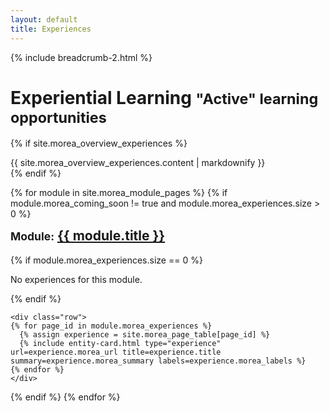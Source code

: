 ```yaml
---
layout: default
title: Experiences
---
```

{% include breadcrumb-2.html %}

<div class="container">
  <h1>Experiential Learning <small class="header-small">"Active" learning opportunities</small></h1>
</div>

{% if site.morea_overview_experiences %}
<div class="container">
  {{ site.morea_overview_experiences.content | markdownify }}
</div>
{% endif %}

{% for module in site.morea_module_pages %}
{% if module.morea_coming_soon != true and module.morea_experiences.size > 0 %}
<div class="{% cycle 'section-background-1', 'section-background-2' %}">
  <div class="container">
    <h2 style="margin-top:auto"><small>Module:</small> <a href="{{ site.baseurl }}{{ module.module_page.url }}">{{ module.title }}</a></h2>
    {% if module.morea_experiences.size == 0 %}
    <p>No experiences for this module.</p>
    {% endif %}

    <div class="row">
    {% for page_id in module.morea_experiences %}
      {% assign experience = site.morea_page_table[page_id] %}
      {% include entity-card.html type="experience" url=experience.morea_url title=experience.title summary=experience.morea_summary labels=experience.morea_labels %}
    {% endfor %}
    </div>
  </div>
</div>
{% endif %}
{% endfor %}
